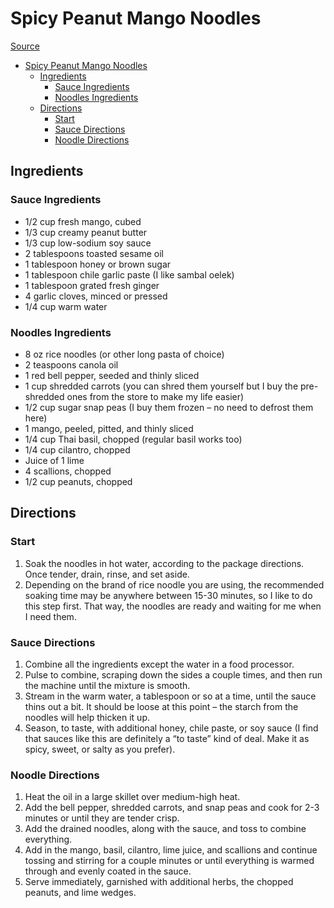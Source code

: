 # Spicy Peanut Mango Noodles

[Source](https://yestoyolks.com/2019/02/28/quick-easy-spicy-peanut-noodles-with-mango/)

- [Spicy Peanut Mango Noodles](#spicy-peanut-mango-noodles)
  - [Ingredients](#ingredients)
    - [Sauce Ingredients](#sauce-ingredients)
    - [Noodles Ingredients](#noodles-ingredients)
  - [Directions](#directions)
    - [Start](#start)
    - [Sauce Directions](#sauce-directions)
    - [Noodle Directions](#noodle-directions)

## Ingredients

### Sauce Ingredients

- 1/2 cup fresh mango, cubed
- 1/3 cup creamy peanut butter
- 1/3 cup low-sodium soy sauce
- 2 tablespoons toasted sesame oil
- 1 tablespoon honey or brown sugar
- 1 tablespoon chile garlic paste (I like sambal oelek)
- 1 tablespoon grated fresh ginger
- 4 garlic cloves, minced or pressed
- 1/4 cup warm water

### Noodles Ingredients

- 8 oz rice noodles (or other long pasta of choice)
- 2 teaspoons canola oil
- 1 red bell pepper, seeded and thinly sliced
- 1 cup shredded carrots (you can shred them yourself but I buy the pre-shredded ones from the store to make my life easier)
- 1/2 cup sugar snap peas (I buy them frozen – no need to defrost them here)
- 1 mango, peeled, pitted, and thinly sliced
- 1/4 cup Thai basil, chopped (regular basil works too)
- 1/4 cup cilantro, chopped
- Juice of 1 lime
- 4 scallions, chopped
- 1/2 cup peanuts, chopped

## Directions

### Start

1. Soak the noodles in hot water, according to the package directions. Once tender, drain, rinse, and set aside.
2. Depending on the brand of rice noodle you are using, the recommended soaking time may be anywhere between 15-30 minutes, so I like to do this step first. That way, the noodles are ready and waiting for me when I need them.

### Sauce Directions

1. Combine all the ingredients except the water in a food processor.
2. Pulse to combine, scraping down the sides a couple times, and then run the machine until the mixture is smooth.
3. Stream in the warm water, a tablespoon or so at a time, until the sauce thins out a bit. It should be loose at this point – the starch from the noodles will help thicken it up.
4. Season, to taste, with additional honey, chile paste, or soy sauce (I find that sauces like this are definitely a “to taste” kind of deal. Make it as spicy, sweet, or salty as you prefer).

### Noodle Directions

1. Heat the oil in a large skillet over medium-high heat.
2. Add the bell pepper, shredded carrots, and snap peas and cook for 2-3 minutes or until they are tender crisp.
3. Add the drained noodles, along with the sauce, and toss to combine everything.
4. Add in the mango, basil, cilantro, lime juice, and scallions and continue tossing and stirring for a couple minutes or until everything is warmed through and evenly coated in the sauce.
5. Serve immediately, garnished with additional herbs, the chopped peanuts, and lime wedges.
